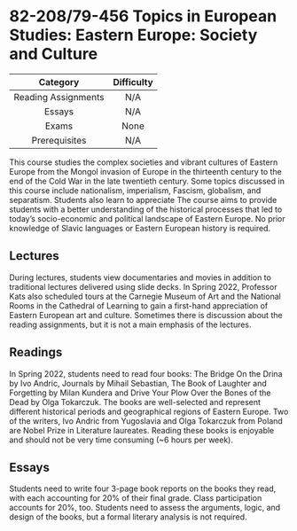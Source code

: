 # 82-208/79-456 Topics in European Studies: Eastern Europe: Society and Culture

| Category |Difficulty  |
| :------: | :--------: |
| Reading Assignments | N/A |
| Essays | N/A | 
| Exams | None | 
| Prerequisites | N/A | 
  

This course studies the complex societies and vibrant cultures of Eastern Europe from the Mongol invasion of Europe in the thirteenth century to the end of the Cold War in the late twentieth century. Some topics discussed in this course include nationalism, imperialism, Fascism, globalism, and separatism. Students also learn to appreciate The course aims to provide students with a better understanding of the historical processes that led to today’s socio-economic and political landscape of Eastern Europe. No prior knowledge of Slavic languages or Eastern European history is required.

  

## Lectures

During lectures, students view documentaries and movies in addition to traditional lectures delivered using slide decks. In Spring 2022, Professor Kats also scheduled tours at the Carnegie Museum of Art and the National Rooms in the Cathedral of Learning to gain a first-hand appreciation of Eastern European art and culture. Sometimes there is discussion about the reading assignments, but it is not a main emphasis of the lectures.

  

## Readings

In Spring 2022, students need to read four books: The Bridge On the Drina by Ivo Andric, Journals by Mihail Sebastian, The Book of Laughter and Forgetting by Milan Kundera and Drive Your Plow Over the Bones of the Dead by Olga Tokarczuk. The books are well-selected and represent different historical periods and geographical regions of Eastern Europe. Two of the writers, Ivo Andric from Yugoslavia and Olga Tokarczuk from Poland are Nobel Prize in Literature laureates. Reading these books is enjoyable and should not be very time consuming (~6 hours per week).

  

## Essays

Students need to write four 3-page book reports on the books they read, with each accounting for 20% of their final grade. Class participation accounts for 20%, too. Students need to assess the arguments, logic, and design of the books, but a formal literary analysis is not required.

